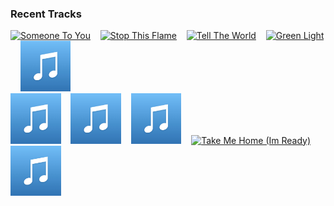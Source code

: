 ### Recent Tracks
[<img src='https://lastfm.freetls.fastly.net/i/u/300x300/98bd2468c584f52e2a5055b6d1a9facf.png' width='16%' height='16%' alt='Someone To You'>](https://www.last.fm/music/banners/_/someone%2bto%2byou)&nbsp;&nbsp;&nbsp;&nbsp;[<img src='https://lastfm.freetls.fastly.net/i/u/300x300/1f37e9d1f3e0963470c4e04ee34cdd71.png' width='16%' height='16%' alt='Stop This Flame'>](https://www.last.fm/music/celeste/_/stop%2bthis%2bflame)&nbsp;&nbsp;&nbsp;&nbsp;[<img src='https://lastfm.freetls.fastly.net/i/u/300x300/6237ed46e78d361325522afe953f148d.png' width='16%' height='16%' alt='Tell The World'>](https://www.last.fm/music/eric%2bhutchinson/_/tell%2bthe%2bworld)&nbsp;&nbsp;&nbsp;&nbsp;[<img src='https://lastfm.freetls.fastly.net/i/u/300x300/3061a718bafbccc70ac73c7dafec6a09.png' width='16%' height='16%' alt='Green Light'>](https://www.last.fm/music/lorde/_/green%2blight)&nbsp;&nbsp;&nbsp;&nbsp;[<img src='https://github.com/atfinke/atfinke/blob/master/placeholder.jpeg?raw=true' width='16%' height='16%' alt='Feels'>](https://www.last.fm/music/watts/_/feels)&nbsp;&nbsp;&nbsp;&nbsp;<br>[<img src='https://github.com/atfinke/atfinke/blob/master/placeholder.jpeg?raw=true' width='16%' height='16%' alt='When We Were Young'>](https://www.last.fm/music/the%2bwild%2bwild/_/when%2bwe%2bwere%2byoung)&nbsp;&nbsp;&nbsp;&nbsp;[<img src='https://github.com/atfinke/atfinke/blob/master/placeholder.jpeg?raw=true' width='16%' height='16%' alt='A Moment Apart'>](https://www.last.fm/music/odesza/_/a%2bmoment%2bapart)&nbsp;&nbsp;&nbsp;&nbsp;[<img src='https://github.com/atfinke/atfinke/blob/master/placeholder.jpeg?raw=true' width='16%' height='16%' alt='Good as Hell'>](https://www.last.fm/music/lizzo/_/good%2bas%2bhell)&nbsp;&nbsp;&nbsp;&nbsp;[<img src='https://lastfm.freetls.fastly.net/i/u/300x300/f983ecfd5ef722e26006418abdbc4e78.png' width='16%' height='16%' alt='Take Me Home (Im Ready)'>](https://www.last.fm/music/tor%2bmiller/_/take%2bme%2bhome%2b%2528i%2527m%2bready%2529)&nbsp;&nbsp;&nbsp;&nbsp;[<img src='https://github.com/atfinke/atfinke/blob/master/placeholder.jpeg?raw=true' width='16%' height='16%' alt='Made for You - Radio Edit'>](https://www.last.fm/music/alexander%2bcardinale/_/made%2bfor%2byou%2b-%2bradio%2bedit)&nbsp;&nbsp;&nbsp;&nbsp;<br>